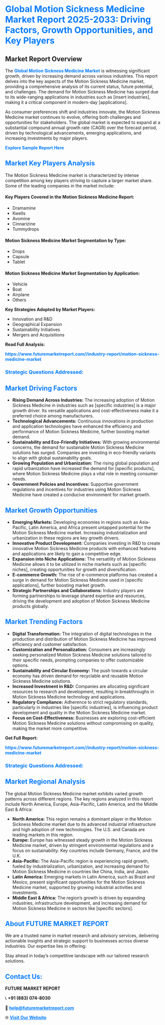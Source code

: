 <h1 style="color: #007BFF;">Global Motion Sickness Medicine Market Report 2025-2033: Driving Factors, Growth Opportunities, and Key Players</h1>

<section id="overview">
<h2>Market Report Overview</h2>
<p>The <a href="https://www.futuremarketreport.com//industry-report/motion-sickness-medicine-market" style="color: #007BFF; text-decoration: none;"><strong>Global Motion Sickness Medicine Market</strong></a> is witnessing significant growth, driven by increasing demand across various industries. This report delves into the key aspects of the Motion Sickness Medicine market, providing a comprehensive analysis of its current status, future potential, and challenges. The demand for Motion Sickness Medicine has surged due to its wide-ranging applications in industries such as [insert industries], making it a critical component in modern-day [applications].</p>
<p>As consumer preferences shift and industries innovate, the Motion Sickness Medicine market continues to evolve, offering both challenges and opportunities for stakeholders. The global market is expected to expand at a substantial compound annual growth rate (CAGR) over the forecast period, driven by technological advancements, emerging applications, and increasing investments by major players.</p>
</section>

<section id="overview">
<p><a href="https://www.futuremarketreport.com//request-sample/reportId=79526" style="color: #007BFF; text-decoration: none;"><strong>Explore Sample Report Here</strong></a></p>
</section>

<section id="key-players">
<h2 style="color: #007BFF;">Market Key Players Analysis</h2>
<p>The Motion Sickness Medicine market is characterized by intense competition among key players striving to capture a larger market share. Some of the leading companies in the market include:</p>
<h4>Key Players Covered in the Motion Sickness Medicine Report:</h4>
<ul><li>Dramamine</li><li>Kwells</li><li>Avomine</li><li>Cinnarizine</li><li>Tummydrops</li></ul>
<h4>Motion Sickness Medicine Market Segmentation by Type:</h4>
<ul><li>Drops</li><li>Capsule</li><li>Tablet</li></ul>

<h4>Motion Sickness Medicine Market Segmentation by Application:</h4>
<ul><li>Vehicle</li><li>Boat</li><li>Airplane</li><li>Others</li></ul>
<p><strong>Key Strategies Adopted by Market Players:</strong></p>
<ul>
<li>Innovation and R&D</li>
<li>Geographical Expansion</li>
<li>Sustainability Initiatives</li>
<li>Mergers and Acquisitions</li>
</ul>
</section>

<section>
<p><strong>Read Full Analysis: </strong></p><a href="https://www.futuremarketreport.com//industry-report/motion-sickness-medicine-market" style="color: #007BFF; text-decoration: none;"><strong>https://www.futuremarketreport.com//industry-report/motion-sickness-medicine-market</strong></a>
<h3 style="color: #007BFF;">Strategic Questions Addressed:</h3>
</section>

<section id="driving-factors">
<h2 style="color: #007BFF;">Market Driving Factors</h2>
<ul>
<li><strong>Rising Demand Across Industries:</strong> The increasing adoption of Motion Sickness Medicine in industries such as [specific industries] is a major growth driver. Its versatile applications and cost-effectiveness make it a preferred choice among manufacturers.</li>
<li><strong>Technological Advancements:</strong> Continuous innovations in production and application technologies have enhanced the efficiency and performance of Motion Sickness Medicine, further boosting market demand.</li>
<li><strong>Sustainability and Eco-Friendly Initiatives:</strong> With growing environmental concerns, the demand for sustainable Motion Sickness Medicine solutions has surged. Companies are investing in eco-friendly variants to align with global sustainability goals.</li>
<li><strong>Growing Population and Urbanization:</strong> The rising global population and rapid urbanization have increased the demand for [specific products], where Motion Sickness Medicine plays a vital role in meeting consumer needs.</li>
<li><strong>Government Policies and Incentives:</strong> Supportive government regulations and incentives for industries using Motion Sickness Medicine have created a conducive environment for market growth.</li>
</ul>
</section>

<section id="growth-opportunities">
<h2 style="color: #007BFF;">Market Growth Opportunities</h2>
<ul>
<li><strong>Emerging Markets:</strong> Developing economies in regions such as Asia-Pacific, Latin America, and Africa present untapped potential for the Motion Sickness Medicine market. Increasing industrialization and urbanization in these regions are key growth drivers.</li>
<li><strong>Innovative Product Development:</strong> Companies investing in R&D to create innovative Motion Sickness Medicine products with enhanced features and applications are likely to gain a competitive edge.</li>
<li><strong>Expansion into Niche Applications:</strong> The versatility of Motion Sickness Medicine allows it to be utilized in niche markets such as [specific niches], creating opportunities for growth and diversification.</li>
<li><strong>E-commerce Growth:</strong> The rise of e-commerce platforms has created a surge in demand for Motion Sickness Medicine used in [specific applications], further boosting market growth.</li>
<li><strong>Strategic Partnerships and Collaborations:</strong> Industry players are forming partnerships to leverage shared expertise and resources, driving the development and adoption of Motion Sickness Medicine products globally.</li>
</ul>
</section>

<section id="trending-factors">
<h2 style="color: #007BFF;">Market Trending Factors</h2>
<ul>
<li><strong>Digital Transformation:</strong> The integration of digital technologies in the production and distribution of Motion Sickness Medicine has improved efficiency and customer satisfaction.</li>
<li><strong>Customization and Personalization:</strong> Consumers are increasingly seeking personalized Motion Sickness Medicine solutions tailored to their specific needs, prompting companies to offer customizable options.</li>
<li><strong>Sustainability and Circular Economy:</strong> The push towards a circular economy has driven demand for recyclable and reusable Motion Sickness Medicine solutions.</li>
<li><strong>Increased Investment in R&D:</strong> Companies are allocating significant resources to research and development, resulting in breakthroughs in Motion Sickness Medicine technology and applications.</li>
<li><strong>Regulatory Compliance:</strong> Adherence to strict regulatory standards, particularly in industries like [specific industries], is influencing product development and quality in the Motion Sickness Medicine market.</li>
<li><strong>Focus on Cost-Effectiveness:</strong> Businesses are exploring cost-efficient Motion Sickness Medicine solutions without compromising on quality, making the market more competitive.</li>
</ul>
</section>

<section>
<p><strong>Get Full Report: </strong></p><a href="https://www.futuremarketreport.com//industry-report/motion-sickness-medicine-market" style="color: #007BFF; text-decoration: none;"><strong>https://www.futuremarketreport.com//industry-report/motion-sickness-medicine-market</strong></a>
<h3 style="color: #007BFF;">Strategic Questions Addressed:</h3>
</section>


<section id="regional-analysis">
<h2 style="color: #007BFF;">Market Regional Analysis</h2>
<p>The global Motion Sickness Medicine market exhibits varied growth patterns across different regions. The key regions analyzed in this report include North America, Europe, Asia-Pacific, Latin America, and the Middle East & Africa:</p>
<ul>
<li><strong>North America:</strong> This region remains a dominant player in the Motion Sickness Medicine market due to its advanced industrial infrastructure and high adoption of new technologies. The U.S. and Canada are leading markets in this region.</li>
<li><strong>Europe:</strong> Europe has witnessed steady growth in the Motion Sickness Medicine market, driven by stringent environmental regulations and a focus on sustainability. Key countries include Germany, France, and the U.K.</li>
<li><strong>Asia-Pacific:</strong> The Asia-Pacific region is experiencing rapid growth, fueled by industrialization, urbanization, and increasing demand for Motion Sickness Medicine in countries like China, India, and Japan.</li>
<li><strong>Latin America:</strong> Emerging markets in Latin America, such as Brazil and Mexico, present significant opportunities for the Motion Sickness Medicine market, supported by growing industrial activities and investments.</li>
<li><strong>Middle East & Africa:</strong> The region’s growth is driven by expanding industries, infrastructure development, and increasing demand for Motion Sickness Medicine in sectors like [specific sectors].</li>
</ul>
</section>

<footer>
<h2 style="color: #007BFF;">About FUTURE MARKET REPORT</h2>
<p>We are a trusted name in market research and advisory services, delivering actionable insights and strategic support to businesses across diverse industries. Our expertise lies in offering:</p>

<p>Stay ahead in today’s competitive landscape with our tailored research solutions.</p>

<h2 style="color: #007BFF;">Contact Us:</h2>
<p><strong>FUTURE MARKET REPORT</strong></p>
<p>📞 <strong>+91 (883) 074-8030</strong></p>
<p>📧 <strong><a href="mailto:help@futuremarketreport.com" style="color: #007BFF;">help@futuremarketreport.com</a></strong></p>
<p>🌐 <strong><a href="https://www.futuremarketreport.com/" style="color: #007BFF;">Visit Our Website</a></strong></p>
</footer>